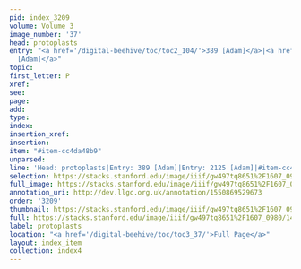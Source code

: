 ```yaml
---
pid: index_3209
volume: Volume 3
image_number: '37'
head: protoplasts
entry: "<a href='/digital-beehive/toc/toc2_104/'>389 [Adam]</a>|<a href='/digital-beehive/toc/toc2_378/'>2125
  [Adam]</a>"
topic: 
first_letter: P
xref: 
see: 
page: 
add: 
type: 
index: 
insertion_xref: 
insertion: 
item: "#item-cc4da48b9"
unparsed: 
line: 'Head: protoplasts|Entry: 389 [Adam]|Entry: 2125 [Adam]|#item-cc4da48b9'
selection: https://stacks.stanford.edu/image/iiif/gw497tq8651%2F1607_0980/1496,2166,735,137/full/0/default.jpg
full_image: https://stacks.stanford.edu/image/iiif/gw497tq8651%2F1607_0980/full/full/0/default.jpg
annotation_uri: http://dev.llgc.org.uk/annotation/1550869529673
order: '3209'
thumbnail: https://stacks.stanford.edu/image/iiif/gw497tq8651%2F1607_0980/1496,2166,735,137/150,/0/default.jpg
full: https://stacks.stanford.edu/image/iiif/gw497tq8651%2F1607_0980/1496,2166,735,137/full/0/default.jpg
label: protoplasts
location: "<a href='/digital-beehive/toc/toc3_37/'>Full Page</a>"
layout: index_item
collection: index4
---
```

